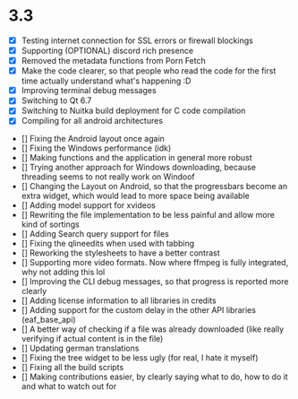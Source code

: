 # 3.3
- [x] Testing internet connection for SSL errors or firewall blockings
- [x] Supporting (OPTIONAL) discord rich presence
- [x] Removed the metadata functions from Porn Fetch
- [x] Make the code clearer, so that people who read the code for the first time actually understand what's happening :D
- [x] Improving terminal debug messages
- [x] Switching to Qt 6.7
- [x] Switching to Nuitka build deployment for C code compilation
- [x] Compiling for all android architectures
- [] Fixing the Android layout once again
- [] Fixing the Windows performance (idk)
- [] Making functions and the application in general more robust
- [] Trying another approach for Windows downloading, because threading seems to not really work on Windoof
- [] Changing the Layout on Android, so that the progressbars become an extra widget, which would lead to more
  space being available
- [] Adding model support for xvideos
- [] Rewriting the file implementation to be less painful and allow more kind of sortings
- [] Adding Search query support for files
- [] Fixing the qlineedits when used with tabbing
- [] Reworking the stylesheets to have a better contrast
- [] Supporting more video formats. Now where ffmpeg is fully integrated, why not adding this lol
- [] Improving the CLI debug messages, so that progress is reported more clearly
- [] Adding license information to all libraries in credits
- [] Adding support for the custom delay in the other API libraries (eaf_base_api)
- [] A better way of checking if a file was already downloaded (like really verifying if actual content is in the file)
- [] Updating german translations
- [] Fixing the tree widget to be less ugly (for real, I hate it myself)
- [] Fixing all the build scripts
- [] Making contributions easier, by clearly saying what to do, how to do it and what to watch out for